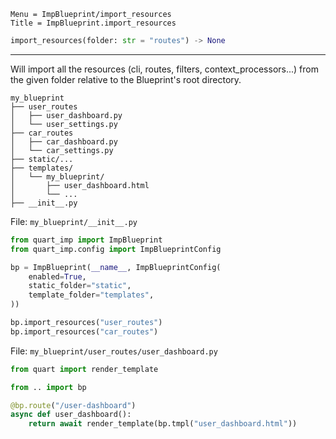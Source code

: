 ```
Menu = ImpBlueprint/import_resources
Title = ImpBlueprint.import_resources
```

```python
import_resources(folder: str = "routes") -> None
```

---

Will import all the resources (cli, routes, filters, context_processors...) from the given folder relative to the
Blueprint's root directory.

```text
my_blueprint
├── user_routes
│   ├── user_dashboard.py
│   └── user_settings.py
├── car_routes
│   ├── car_dashboard.py
│   └── car_settings.py
├── static/...
├── templates/
│   └── my_blueprint/
│       ├── user_dashboard.html
│       └── ...
├── __init__.py
```

File: `my_blueprint/__init__.py`

```python
from quart_imp import ImpBlueprint
from quart_imp.config import ImpBlueprintConfig

bp = ImpBlueprint(__name__, ImpBlueprintConfig(
    enabled=True,
    static_folder="static",
    template_folder="templates",
))

bp.import_resources("user_routes")
bp.import_resources("car_routes")
```

File: `my_blueprint/user_routes/user_dashboard.py`

```python
from quart import render_template

from .. import bp

@bp.route("/user-dashboard")
async def user_dashboard():
    return await render_template(bp.tmpl("user_dashboard.html"))
```
